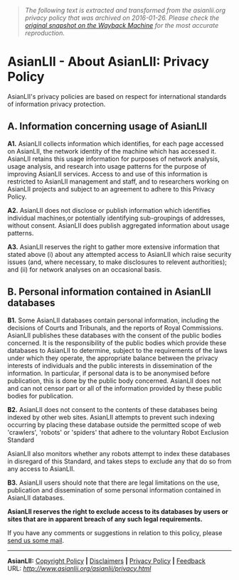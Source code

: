 > *The following text is extracted and transformed from the asianlii.org privacy policy that was archived on 2016-01-26. Please check the [original snapshot on the Wayback Machine](https://web.archive.org/web/20160126053942id_/http%3A//www.asianlii.org/asianlii/privacy.html) for the most accurate reproduction.*

# AsianLII - About AsianLII: Privacy Policy

AsianLII's privacy policies are based on respect for international standards of information privacy protection. 

## A. Information concerning usage of AsianLII

**A1.** AsianLII collects information which identifies, for each page accessed on AsianLII, the network identity of the machine which has accessed it. AsianLII retains this usage information for purposes of network analysis, usage analysis, and research into usage patterns for the purpose of improving AsianLII services. Access to and use of this information is restricted to AsianLII management and staff, and to researchers working on AsianLII projects and subject to an agreement to adhere to this Privacy Policy.

**A2.** AsianLII does not disclose or publish information which identifies individual machines,or potentially identifying sub-groupings of addresses, without consent. AsianLII does publish aggregated information about usage patterns.

**A3.** AsianLII reserves the right to gather more extensive information that stated above (i) about any attempted access to AsianLII which raise security issues (and, where necessary, to make disclosures to relevent authorities); and (ii) for network analyses on an occasional basis.

## B. Personal information contained in AsianLII databases

**B1.** Some AsianLII databases contain personal information, including the decisions of Courts and Tribunals, and the reports of Royal Commissions. AsianLII publishes these databases with the consent of the public bodies concerned. It is the responsibility of the public bodies which provide these databases to AsianLII to determine, subject to the requirements of the laws under which they operate, the appropriate balance between the privacy interests of individuals and the public interests in dissemination of the information. In particular, if personal data is to be anonymised before publication, this is done by the public body concerned. AsianLII does not and can not censor part or all of the information provided by these public bodies for publication.

**B2.** AsianLII does not consent to the contents of these databases being indexed by other web sites. AsianLII attempts to prevent such indexing occurring by placing these database outside the permitted scope of web 'crawlers', 'robots' or 'spiders' that adhere to the voluntary Robot Exclusion Standard

AsianLII also monitors whether any robots attempt to index these databases in disregard of this Standard, and takes steps to exclude any that do so from any access to AsianLII.

**B3.** AsianLII users should note that there are legal limitations on the use, publication and dissemination of some personal information contained in AsianLII databases. 

**AsianLII reserves the right to exclude access to its databases by users or sites that are in apparent breach of any such legal requirements.**

If you have any comments or suggestions in relation to this policy, please [send us some mail](https://web.archive.org/asianlii/feedback.html).

* * *

**AsianLII:** [Copyright Policy](https://web.archive.org/asianlii/copyright.html) **|** [Disclaimers](https://web.archive.org/asianlii/disclaimers.html) **|** [Privacy Policy](https://web.archive.org/asianlii/privacy.html) **|** [Feedback](https://web.archive.org/asianlii/feedback.html)   
URL: _http://www.asianlii.org/asianlii/privacy.html_
